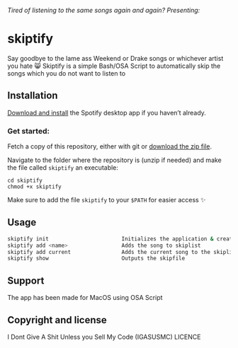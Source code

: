 *Tired of listening to the same songs again and again? Presenting:*
# skiptify

Say goodbye to the lame ass Weekend or Drake songs or whichever artist you hate 😸
Skiptify is a simple Bash/OSA Script to automatically skip the songs which you do not want to listen to

## Installation

[Download and install](http://www.spotify.com/download) the Spotify desktop app if you haven’t already.

### Get started:
Fetch a copy of this repository, either with git or [download the zip file](https://github.com/notmehul/skiptify/archive/refs/heads/main.zip).

Navigate to the folder where the repository is (unzip if needed) and make the file called `skiptify` an executable:
````
cd skiptify
chmod +x skiptify  
````

Make sure to add the file `skiptify` to your `$PATH` for easier access ✨

## Usage
````bash
skiptify init                       Initializes the application & creates a skiplist
skiptify add <name>                 Adds the song to skiplist
skiptify add current                Adds the current song to the skiplist
skiptify show                       Outputs the skipfile
````

## Support
The app has been made for MacOS using OSA Script

## Copyright and license
I Dont Give A Shit Unless you Sell My Code (IGASUSMC) LICENCE
